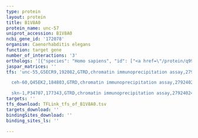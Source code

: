 ```yaml
---
type: protein
layout: protein
title: B1V8A0
protein_name: unc-57
uniprot_accession: B1V8A0
ncbi_gene_id: '172078'
organism: Caenorhabditis elegans
function: target gene
number_of_interactions: '3'
orthologs: '[{"species": "Homo sapiens", "id": ["<a href=\"/protein/q99963\">Q99963</a>", "<a href=\"/protein/q99961\">Q99961</a>", "<a href=\"/protein/q99962\">Q99962</a>"]}, {"species": "Mus musculus", "id": ["<a href=\"/protein/q62419\">Q62419</a>", "<a href=\"/protein/q62420\">Q62420</a>", "<a href=\"/protein/a0a0r4j0b8\">A0A0R4J0B8</a>"]}, {"species": "Rattus norvegicus", "id": ["<a href=\"/protein/o35180\">O35180</a>", "<a href=\"/protein/o35179\">O35179</a>", "<a href=\"/protein/o35964\">O35964</a>"]}, {"species": "Drosophila melanogaster", "id": ["<a href=\"/protein/q8t390\">Q8T390</a>"]}, {"species": "Danio rerio", "id": ["<a href=\"/protein/q803t6\">Q803T6</a>", "<a href=\"/protein/q1mt71\">Q1MT71</a>", "A0A140LG18", "A0A0R4IGE6"]}]'
jaspar_matrices: ''
tfs: 'unc-55,G5ECR9,192082,GTRD,chromatin immunoprecipitation assay,27924024%5Buid%5D,No

  ceh-60,Q45EK2,184803,GTRD,chromatin immunoprecipitation assay,27924024%5Buid%5D,No

  skn-1,P34707,177343,GTRD,chromatin immunoprecipitation assay,27924024%5Buid%5D,No'
targets: ''
tfs_download: TFLink_tfs_of_B1V8A0.tsv
targets_download: ''
bindingSites_download: ''
binding_sites_ls: ''

---
```

